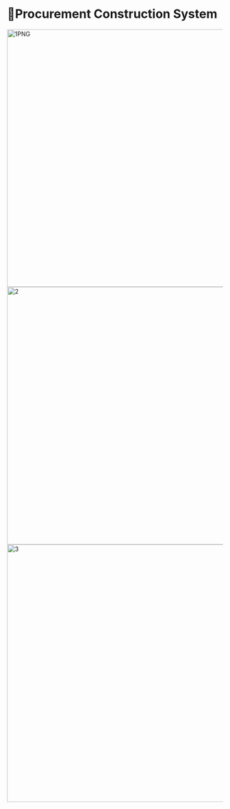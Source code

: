 # 🔧Procurement Construction System

<img width="600" alt="1PNG" src="https://user-images.githubusercontent.com/61576355/96099070-76065b00-0ef0-11eb-961b-d291cf5f71e5.PNG">
<img width="600" alt="2" src="https://user-images.githubusercontent.com/61576355/96099076-77d01e80-0ef0-11eb-8306-4a7c9eca99c1.PNG">
<img width="600" alt="3" src="https://user-images.githubusercontent.com/61576355/96099079-7868b500-0ef0-11eb-8db4-f98b0886bf0c.PNG">
